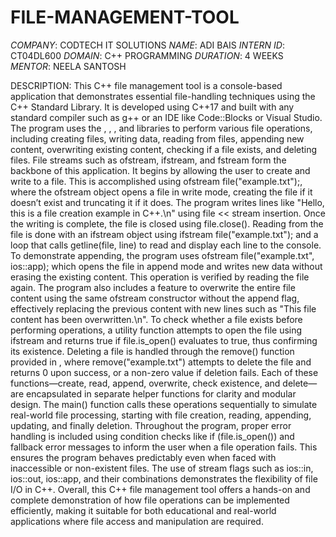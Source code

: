 # FILE-MANAGEMENT-TOOL
*COMPANY*: CODTECH IT SOLUTIONS
*NAME*: ADI BAIS
*INTERN ID*: CT04DL600
*DOMAIN*: C++ PROGRAMMING
*DURATION*: 4 WEEKS
*MENTOR*: NEELA SANTOSH

DESCRIPTION:
This C++ file management tool is a console-based application that demonstrates essential file-handling techniques using the C++ Standard Library. It is developed using C++17 and built with any standard compiler such as g++ or an IDE like Code::Blocks or Visual Studio. The program uses the <iostream>, <fstream>, <string>, and <cstdio> libraries to perform various file operations, including creating files, writing data, reading from files, appending new content, overwriting existing content, checking if a file exists, and deleting files. File streams such as ofstream, ifstream, and fstream form the backbone of this application. It begins by allowing the user to create and write to a file. This is accomplished using ofstream file("example.txt");, where the ofstream object opens a file in write mode, creating the file if it doesn’t exist and truncating it if it does. The program writes lines like "Hello, this is a file creation example in C++.\n" using file << stream insertion. Once the writing is complete, the file is closed using file.close(). Reading from the file is done with an ifstream object using ifstream file("example.txt"); and a loop that calls getline(file, line) to read and display each line to the console. To demonstrate appending, the program uses ofstream file("example.txt", ios::app); which opens the file in append mode and writes new data without erasing the existing content. This operation is verified by reading the file again. The program also includes a feature to overwrite the entire file content using the same ofstream constructor without the append flag, effectively replacing the previous content with new lines such as "This file content has been overwritten.\n". To check whether a file exists before performing operations, a utility function attempts to open the file using ifstream and returns true if file.is_open() evaluates to true, thus confirming its existence. Deleting a file is handled through the remove() function provided in <cstdio>, where remove("example.txt") attempts to delete the file and returns 0 upon success, or a non-zero value if deletion fails. Each of these functions—create, read, append, overwrite, check existence, and delete—are encapsulated in separate helper functions for clarity and modular design. The main() function calls these operations sequentially to simulate real-world file processing, starting with file creation, reading, appending, updating, and finally deletion. Throughout the program, proper error handling is included using condition checks like if (file.is_open()) and fallback error messages to inform the user when a file operation fails. This ensures the program behaves predictably even when faced with inaccessible or non-existent files. The use of stream flags such as ios::in, ios::out, ios::app, and their combinations demonstrates the flexibility of file I/O in C++. Overall, this C++ file management tool offers a hands-on and complete demonstration of how file operations can be implemented efficiently, making it suitable for both educational and real-world applications where file access and manipulation are required.
